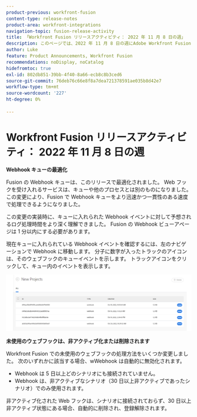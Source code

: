 ```yaml
---
product-previous: workfront-fusion
content-type: release-notes
product-area: workfront-integrations
navigation-topic: fusion-release-activity
title: 「Workfront Fusion リリースアクティビティ： 2022 年 11 月 8 日の週」
description: このページでは、2022 年 11 月 8 日の週にAdobe Workfront Fusion でおこなわれたすべての機能強化について説明します。
author: Luke
feature: Product Announcements, Workfront Fusion
recommendations: noDisplay, noCatalog
hidefromtoc: true
exl-id: 802db851-39bb-4f40-8a66-ecb8c8b3ced6
source-git-commit: 76deb76c66e8f8a7dea721378591ae035b8d42e7
workflow-type: tm+mt
source-wordcount: '227'
ht-degree: 0%

---
```


# Workfront Fusion リリースアクティビティ： 2022 年 11 月 8 日の週

**Webhook キューの最適化**

Fusion の Webhook キューは、このリリースで最適化されました。 Web フックを受け入れるサービスは、キューや他のプロセスとは別のものになりました。 この変更により、Fusion で Webhook キューをより迅速かつ一貫性のある速度で処理できるようになりました。

この変更の実装時に、キューに入れられた Webhook イベントに対して予想されるログ処理時間をより深く理解できました。 Fusion の Webhook ビューアページは 1 分以内にする必要があります。

現在キューに入れられている Webhook イベントを確認するには、左のナビゲーションで Webhook に移動します。 分子に数字が入ったトラックのアイコンは、そのウェブフックのキューイベントを示します。 トラックアイコンをクリックして、キュー内のイベントを表示します。

![](assets/fusion-webhook-queue-1866x567.png)


**未使用のウェブフックは、非アクティブ化または削除されます**

Workfront Fusion での未使用のウェブフックの処理方法をいくつか変更しました。 次のいずれかに該当する場合、wWebhook は自動的に無効化されます。

* Webhook は 5 日以上どのシナリオにも接続されていません。
* Webhook は、非アクティブなシナリオ（30 日以上非アクティブであったシナリオ）でのみ使用されます。

非アクティブ化された Web フックは、シナリオに接続されておらず、30 日以上非アクティブ状態にある場合、自動的に削除され、登録解除されます。
